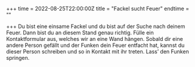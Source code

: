 +++
time = 2022-08-25T22:00:00Z
title = "Fackel sucht Feuer"
endtime = ""

+++
Du bist eine einsame Fackel und du bist auf der Suche nach deinem Feuer. Dann bist du an diesem Stand genau richtig. Fülle ein Kontaktformular aus, welches wir an eine Wand hängen. Sobald dir eine andere Person gefällt und der Funken dein Feuer entfacht hat, kannst du dieser Person schreiben und so in Kontakt mit ihr treten. Lass’ den Funken springen.